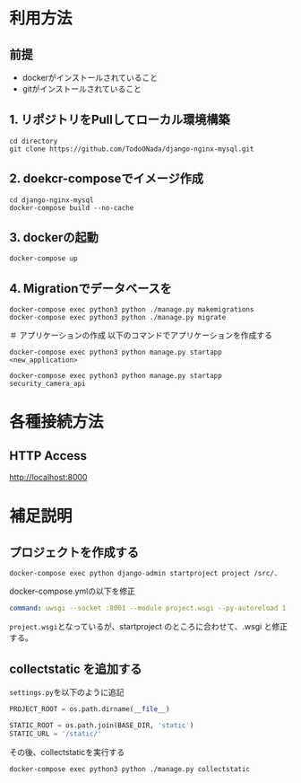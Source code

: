 # 利用方法

## 前提
* dockerがインストールされていること
* gitがインストールされていること

## 1. リポジトリをPullしてローカル環境構築
```
cd directory
git clone https://github.com/TodoONada/django-nginx-mysql.git
```

## 2. doekcr-composeでイメージ作成
```
cd django-nginx-mysql
docker-compose build --no-cache
```

## 3. dockerの起動
```
docker-compose up
```
## 4. Migrationでデータベースを

```
docker-compose exec python3 python ./manage.py makemigrations
docker-compose exec python3 python ./manage.py migrate
```

＃ アプリケーションの作成
以下のコマンドでアプリケーションを作成する
```
docker-compose exec python3 python manage.py startapp <new_application>
```

```example
docker-compose exec python3 python manage.py startapp security_camera_api
```


# 各種接続方法

## HTTP Access

[http://localhost:8000](http://localhost:8000)

# 補足説明
## プロジェクトを作成する
```
docker-compose exec python django-admin startproject project /src/.
```

docker-compose.ymlの以下を修正
```docker-compose.yml
command: uwsgi --socket :8001 --module project.wsgi --py-autoreload 1 --logto /tmp/app.log
```

```project.wsgi```となっているが、startproject <project> のところに合わせて、<project>.wsgi と修正する。


## collectstatic を追加する
```settings.py```を以下のように追記

```settings.py
PROJECT_ROOT = os.path.dirname(__file__)

STATIC_ROOT = os.path.join(BASE_DIR, 'static')
STATIC_URL = '/static/'
```

その後、collectstaticを実行する

```
docker-compose exec python3 python ./manage.py collectstatic
```

